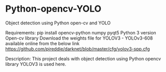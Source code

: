 # Python-opencv-YOLO
Object detection using Python open-cv and YOLO

Requirements:
pip install opencv-python
numpy
pyqt5
Python 3 version
Open-cv library
Download the weights file for YOLOV3 - YOLOv3-608 available online from the below link
https://github.com/pjreddie/darknet/blob/master/cfg/yolov3-spp.cfg

Description:
This project deals with object detection using Python opencv library
YOLOV3 is used here.
